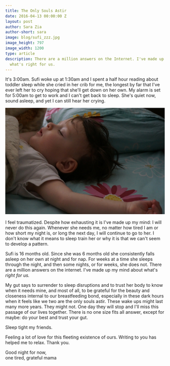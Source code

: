 ```yaml
---
title: The Only Souls Astir
date: 2016-04-13 00:00:00 Z
layout: post
author: Sara Zia
author-short: sara
image: blog/sufi_zzz.jpg
image_height: 797
image_width: 1200
type: article
description: There are a million answers on the Internet. I've made up my mind about
  what's right for us.
---
```


It's 3:00am. Sufi woke up at 1:30am and I spent a half hour reading about toddler sleep while she cried in her crib for me, the longest by far that I've ever left her to cry hoping that she'll get down on her own. My alarm is set for 5:00am to get to work and I can't get back to sleep. She's quiet now, sound asleep, and yet I can still hear her crying.

<img class="small-8 columns right" src="/images/blog/sufi_zzz.jpg">

I feel traumatized. Despite how exhausting it is I've made up my mind: I will never do this again. Whenever she needs me, no matter how tired I am or how short my night is, or long the next day, I will continue to go to her. I don't know what it means to sleep train her or why it is that we can't seem to develop a pattern.

Sufi is 16 months old. Since she was 6 months old she consistently falls asleep on her own at night and for nap. For weeks at a time she sleeps through the night, and then some nights, or for weeks, she does not. There are a million answers on the internet. I've made up my mind about what's *right for us.*

My gut says to surrender to sleep disruptions and to trust her body to know when it needs mine, and most of all, to be grateful for the beauty and closeness internal to our breastfeeding bond, especially in these dark hours when it feels like we two are the only souls astir. These wake ups might last many more years. They might not. One day they will stop and I'll miss this passage of our lives together. There is no one size fits all answer, except for maybe: do your best and trust your gut. 

Sleep tight my friends.

Feeling a lot of love for this fleeting existence of ours. Writing to you has helped me to relax. Thank you. 

Good night for now,<br>
one tired, grateful mama
